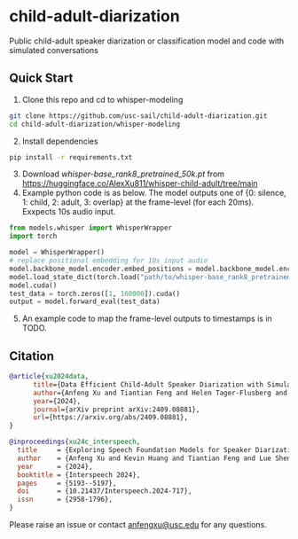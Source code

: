# child-adult-diarization

Public child-adult speaker diarization or classification model and code with simulated conversations

## Quick Start
1. Clone this repo and cd to whisper-modeling
```bash
git clone https://github.com/usc-sail/child-adult-diarization.git
cd child-adult-diarization/whisper-modeling
```
2. Install dependencies
```bash
pip install -r requirements.txt
```
3. Download _whisper-base_rank8_pretrained_50k.pt_ from https://huggingface.co/AlexXu811/whisper-child-adult/tree/main
4. Example python code is as below. The model outputs one of {0: silence, 1: child, 2: adult, 3: overlap} at the frame-level (for each 20ms). Exxpects 10s audio input.
```python
from models.whisper import WhisperWrapper
import torch

model = WhisperWrapper()
# replace positional embedding for 10s input audio
model.backbone_model.encoder.embed_positions = model.backbone_model.encoder.embed_positions.from_pretrained(model.embed_positions[:500])
model.load_state_dict(torch.load("path/to/whisper-base_rank8_pretrained_50k.pt"))
model.cuda()
test_data = torch.zeros([1, 160000]).cuda()
output = model.forward_eval(test_data)
```
5. An example code to map the frame-level outputs to timestamps is in TODO.


## Citation
```bibtex
@article{xu2024data,
      title={Data Efficient Child-Adult Speaker Diarization with Simulated Conversations}, 
      author={Anfeng Xu and Tiantian Feng and Helen Tager-Flusberg and Catherine Lord and Shrikanth Narayanan},
      year={2024},
      journal={arXiv preprint arXiv:2409.08881},
      url={https://arxiv.org/abs/2409.08881}, 
}
```
```bibtex
@inproceedings{xu24c_interspeech,
  title     = {Exploring Speech Foundation Models for Speaker Diarization in Child-Adult Dyadic Interactions},
  author    = {Anfeng Xu and Kevin Huang and Tiantian Feng and Lue Shen and Helen Tager-Flusberg and Shrikanth Narayanan},
  year      = {2024},
  booktitle = {Interspeech 2024},
  pages     = {5193--5197},
  doi       = {10.21437/Interspeech.2024-717},
  issn      = {2958-1796},
}
```

Please raise an issue or contact anfengxu@usc.edu for any questions.
